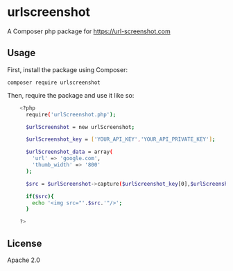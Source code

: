 # urlscreenshot

A Composer php package for https://url-screenshot.com

## Usage

First, install the package using Composer:


    composer require urlscreenshot


Then, require the package and use it like so:


```bash
    <?php
      require('urlScreenshot.php');

      $urlScreenshot = new urlScreenshot;

      $urlScreenshot_key = ['YOUR_API_KEY','YOUR_API_PRIVATE_KEY'];

      $urlScreenshot_data = array(
        'url' => 'google.com',
        'thumb_width' => '800'
      );

      $src = $urlScreenshot->capture($urlScreenshot_key[0],$urlScreenshot_key[1],$urlScreenshot_data);

      if($src){
        echo '<img src="'.$src.'"/>';
      }

    ?>
```


## License

Apache 2.0
